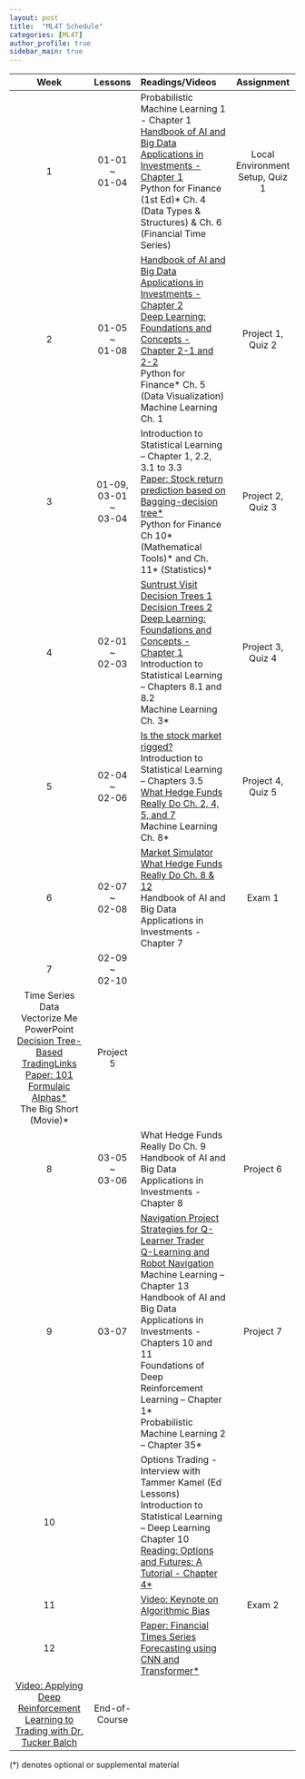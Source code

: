 ```yaml
---
layout: post
title:  "ML4T Schedule"
categories: [ML4T]
author_profile: true
sidebar_main: true
---
```


|Week|Lessons|Readings/Videos|Assignment|
|:--:|:-----:|:--------------|:--------:|
|1| 01-01<br> ~ <br>01-04 | Probabilistic Machine Learning 1 - Chapter 1 <br> [Handbook of AI and Big Data Applications in Investments - Chapter 1](melody11sung.github.io/handbook-of-AI-investments-ch1) <br> Python for Finance (1st Ed)* Ch. 4 (Data Types & Structures) & Ch. 6 (Financial Time Series) | Local Environment Setup, Quiz 1 |
|2| 01-05<br> ~ <br>01-08 | [Handbook of AI and Big Data Applications in Investments - Chapter 2](melody11sung.github.io/handbook-of-AI-investments-ch2) <br> [Deep Learning: Foundations and Concepts - Chapter 2-1 and 2-2](melody11sung.github.io/deep-learning-ch2) <br> Python for Finance* Ch. 5 (Data Visualization) Machine Learning Ch. 1 | Project 1, Quiz 2 |
|3| 01-09,<br>03-01<br> ~ <br>03-04 | Introduction to Statistical Learning – Chapter 1, 2.2, 3.1 to 3.3 <br> [Paper: Stock return prediction based on Bagging-decision tree*](melody11sung.github.io/Stock-return-predictions-based-on-bagging-decision-tree) <br> Python for Finance Ch 10* (Mathematical Tools)* and Ch. 11* (Statistics)* | Project 2, Quiz 3 |
|4| 02-01<br> ~ <br>02-03 | [Suntrust Visit](https://www.youtube.com/watch?v=w3C-gly8bLE) <br> [Decision Trees 1](https://www.youtube.com/watch?v=OBWL4oLT7Uc) <br> [Decision Trees 2](https://www.youtube.com/watch?v=WVc3cjvDHhw) <br> [Deep Learning: Foundations and Concepts - Chapter 1](melody11sung.github.io/deep-learning-ch1) <br> Introduction to Statistical Learning – Chapters 8.1 and 8.2 <Br> Machine Learning Ch. 3* | Project 3, Quiz 4 |
|5| 02-04<br> ~ <br>02-06 | [Is the stock market rigged?](https://youtu.be/DX9djYus9tY) <br> Introduction to Statistical Learning – Chapters 3.5 <br> [What Hedge Funds Really Do Ch. 2, 4, 5, and 7](melody11sung.github.io/hedge-funds-ch2) <br> Machine Learning Ch. 8* | Project 4, Quiz 5 |
|6| 02-07<br> ~ <br>02-08 | [Market Simulator](https://www.youtube.com/watch?v=1ysZptg2Ypk) <br> [What Hedge Funds Really Do Ch. 8 & 12](melody11sung.github.io/hedge-funds-cch8) <br> Handbook of AI and Big Data Applications in Investments - Chapter 7 | Exam 1 |
|7| 02-09<br> ~ <br>02-10  |  
Time Series Data <br> Vectorize Me PowerPoint <br> [Decision Tree-Based TradingLinks](https://www.youtube.com/watch?v=dbSbYHECGoA) <br> [Paper: 101 Formulaic Alphas*](https://arxiv.org/ftp/arxiv/papers/1601/1601.00991.pdf) <br> The Big Short (Movie)*  | Project 5 |
|8| 03-05<br> ~ <br>03-06  | What Hedge Funds Really Do Ch. 9 <br> Handbook of AI and Big Data Applications in Investments - Chapter 8  | Project 6 |
|9| 03-07  | [Navigation Project Strategies for Q-Learner Trader](https://www.youtube.com/watch?v=K8xRATOpsqw) <br> [Q-Learning and Robot Navigation](https://www.youtube.com/watch?v=X9UhB953TDA) <br> Machine Learning – Chapter 13 <br> Handbook of AI and Big Data Applications in Investments - Chapters 10 and 11 <br> Foundations of Deep Reinforcement Learning – Chapter 1* <br> Probabilistic Machine Learning 2 – Chapter 35*  | Project 7 |
|10|   |  Options Trading - Interview with Tammer Kamel (Ed Lessons) <br> Introduction to Statistical Learning – Deep Learning Chapter 10 <br> [Reading: Options and Futures: A Tutorial - Chapter 4*](https://www.cfainstitute.org/-/media/documents/book/rf-publication/1992/rf-v1992-n5-4438-pdf.ashx)
|11|   | [Video: Keynote on Algorithmic Bias](https://conversations.cc.gatech.edu/)  | Exam 2 |
|12|   | [Paper: Financial Times Series Forecasting using CNN and Transformer*](https://arxiv.org/abs/2304.04912) <br> 
[Video: Applying Deep Reinforcement Learning to Trading with Dr. Tucker Balch](https://youtu.be/Pka0DC_P17k)  | End-of-Course |

(*) denotes optional or supplemental material

